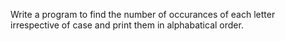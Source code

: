 Write a program to find the number of occurances of each letter irrespective of case and print them in alphabatical order.
